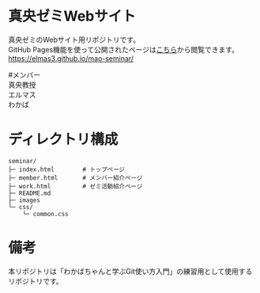 # 真央ゼミWebサイト
真央ゼミのWebサイト用リポジトリです。  
GitHub Pages機能を使って公開されたページは[こちら](https://elmas3.github.io/mao-seminar/)から閲覧できます。  
https://elmas3.github.io/mao-seminar/

#メンバー  
真央教授  
エルマス  
わかば  

# ディレクトリ構成
```
seminar/
├─ index.html        # トップページ
├─ member.html       # メンバー紹介ページ
├─ work.html         # ゼミ活動紹介ページ
├─ README.md
├─ images
└─ css/
    └─ common.css
```

# 備考
本リポジトリは「わかばちゃんと学ぶGit使い方入門」の練習用として使用するリポジトリです。
